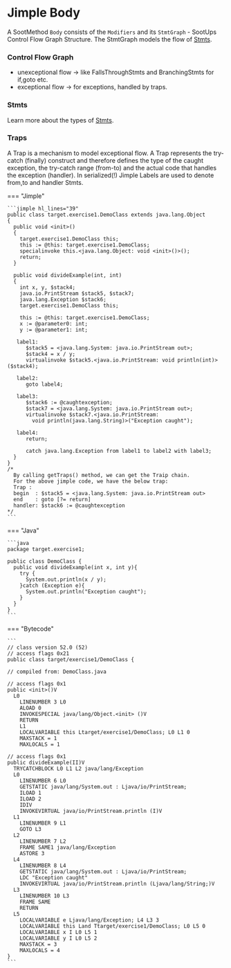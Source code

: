 # Jimple Body
A SootMethod `Body` consists of the `Modifiers` and its `StmtGraph` - SootUps Control Flow Graph Structure.
The StmtGraph models the flow of [Stmts](jimple-stmts.md).

### Control Flow Graph
- unexceptional flow -> like FallsThroughStmts and BranchingStmts for if,goto etc.
- exceptional flow -> for exceptions, handled by traps.

### Stmts
Learn more about the types of [Stmts](jimple-stmts.md).

### Traps
A Trap is a mechanism to model exceptional flow.
A Trap represents the try-catch (finally) construct and therefore defines the type of the caught exception, the try-catch range (from-to) and the actual code that handles the exception (handler).
In serialized(!) Jimple Labels are used to denote from,to and handler Stmts.

=== "Jimple"

    ```jimple hl_lines="39"
    public class target.exercise1.DemoClass extends java.lang.Object
    {
      public void <init>()
      {
        target.exercise1.DemoClass this;
        this := @this: target.exercise1.DemoClass;
        specialinvoke this.<java.lang.Object: void <init>()>();
        return;
      }

      public void divideExample(int, int)
      {
        int x, y, $stack4;
        java.io.PrintStream $stack5, $stack7;
        java.lang.Exception $stack6;
        target.exercise1.DemoClass this;

        this := @this: target.exercise1.DemoClass;
        x := @parameter0: int;
        y := @parameter1: int;

       label1:
          $stack5 = <java.lang.System: java.io.PrintStream out>;
          $stack4 = x / y;
          virtualinvoke $stack5.<java.io.PrintStream: void println(int)>($stack4);

       label2:
          goto label4;

       label3:
          $stack6 := @caughtexception;
          $stack7 = <java.lang.System: java.io.PrintStream out>;
          virtualinvoke $stack7.<java.io.PrintStream: 
            void println(java.lang.String)>("Exception caught");

       label4:
          return;

          catch java.lang.Exception from label1 to label2 with label3;
      }
    }
    /*
      By calling getTraps() method, we can get the Traip chain.
      For the above jimple code, we have the below trap:
      Trap :
      begin  : $stack5 = <java.lang.System: java.io.PrintStream out>
      end    : goto [?= return]
      handler: $stack6 := @caughtexception
    */
    ```

=== "Java"

    ```java
	package target.exercise1;

	public class DemoClass {
	  public void divideExample(int x, int y){
	    try {
	      System.out.println(x / y);
	    }catch (Exception e){
	      System.out.println("Exception caught");
	    }
	  }
	}
    ```

=== "Bytecode"

    ```
    // class version 52.0 (52)
	// access flags 0x21
	public class target/exercise1/DemoClass {

    // compiled from: DemoClass.java

    // access flags 0x1
	public <init>()V
      L0
        LINENUMBER 3 L0
        ALOAD 0
        INVOKESPECIAL java/lang/Object.<init> ()V
        RETURN
	    L1
	    LOCALVARIABLE this Ltarget/exercise1/DemoClass; L0 L1 0
	    MAXSTACK = 1
	    MAXLOCALS = 1

    // access flags 0x1
    public divideExample(II)V
      TRYCATCHBLOCK L0 L1 L2 java/lang/Exception
      L0
	    LINENUMBER 6 L0
	    GETSTATIC java/lang/System.out : Ljava/io/PrintStream;
	    ILOAD 1
	    ILOAD 2
	    IDIV
	    INVOKEVIRTUAL java/io/PrintStream.println (I)V
      L1
	    LINENUMBER 9 L1
	    GOTO L3
      L2
	    LINENUMBER 7 L2
	    FRAME SAME1 java/lang/Exception
	    ASTORE 3
      L4
	    LINENUMBER 8 L4
	    GETSTATIC java/lang/System.out : Ljava/io/PrintStream;
	    LDC "Exception caught"
	    INVOKEVIRTUAL java/io/PrintStream.println (Ljava/lang/String;)V
      L3
        LINENUMBER 10 L3
	    FRAME SAME
	    RETURN
      L5
	    LOCALVARIABLE e Ljava/lang/Exception; L4 L3 3
	    LOCALVARIABLE this Land Ttarget/exercise1/DemoClass; L0 L5 0
	    LOCALVARIABLE x I L0 L5 1
	    LOCALVARIABLE y I L0 L5 2
	    MAXSTACK = 3
	    MAXLOCALS = 4
    }
    ```

